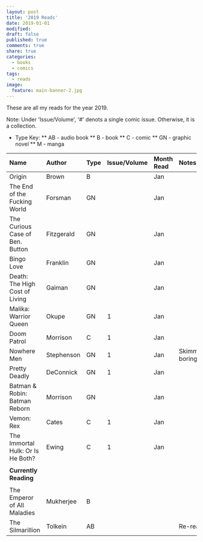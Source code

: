 ```yaml
---
layout: post
title: '2019 Reads'
date: 2019-01-01
modified:
draft: false
published: true
comments: true
share: true
categories:
  - books
  - comics
tags:
  - reads
image:
  feature: main-banner-2.jpg
---
```


These are all my reads for the year 2019.

Note: Under 'Issue/Volume', '#' denots a single comic issue. Otherwise, it is a collection.

* Type Key:
** AB - audio book
** B - book
** C - comic
** GN - graphic novel
** M - manga

| Name                               | Author     | Type  | Issue/Volume | Month Read   | Notes               |
|:-----------------------------------|:-----------|:------|:-------------|:-------------|:--------------------|
| Origin                             | Brown      | B     |              | Jan          |                     |
| The End of the Fucking World       | Forsman    | GN    |              | Jan          |                     |
| The Curious Case of Ben. Button    | Fitzgerald | GN    |              | Jan          |                     |
| Bingo Love                         | Franklin   | GN    |              | Jan          |                     |
| Death: The High Cost of Living     | Gaiman     | GN    |              | Jan          |                     |
| Malika: Warrior Queen              | Okupe      | GN    | 1            | Jan          |                     |
| Doom Patrol                        | Morrison   | C     | 1            | Jan          |                     |
| Nowhere Men                        | Stephenson | GN    | 1            | Jan          | Skimmed, boring     |
| Pretty Deadly                      | DeConnick  | GN    | 1            | Jan          |                     |
| Batman & Robin: Batman Reborn      | Morrison   | GN    |              | Jan          |                     |
| Vemon: Rex                         | Cates      | C     | 1            | Jan          |                     |
| The Immortal Hulk: Or Is He Both?  | Ewing      | C     | 1            | Jan          |                     |
|                                    |            |       |              |              |                     |
| <b>Currently Reading</b>           |            |       |              |              |                     |
|                                    |            |       |              |              |                     |
| The Emperor of All Maladies        | Mukherjee  | B     |              |              |                     |
| The Silmarillion                   | Tolkein    | AB    |              |              | Re-read             |

